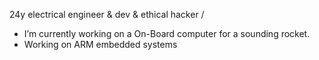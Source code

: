 24y electrical engineer & dev & ethical hacker /
 - I’m currently working on a On-Board computer for a sounding rocket.
 - Working on ARM embedded systems

<div align="center">
  <a href="https://github.com/caiobrm">
  <!--!<img height="180em" src="https://github-readme-stats.vercel.app/api?username=caiobrm&show_icons=true&theme=tokyonight&include_all_commits=true&count_private=true"/>
  <img height="180em" src="https://github-readme-stats.vercel.app/api/top-langs/?username=caiobrm&layout=compact&langs_count=7&theme=tokyonight"/>
</div>

  <!--![Snake animation](https://github.com/caiosnx/caiosnx/blob/output/github-contribution-grid-snake.svg)

